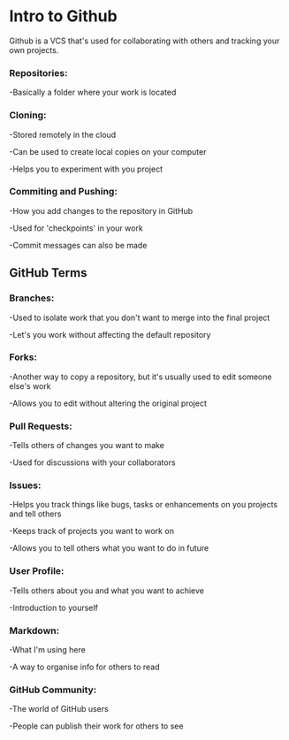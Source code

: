 # Intro to Github
Github is a VCS that's used for collaborating with others and tracking your own projects.

### Repositories:
-Basically a folder where your work is located

### Cloning:
-Stored remotely in the cloud

-Can be used to create local copies on your computer

-Helps you to experiment with you project

### Commiting and Pushing:
-How you add changes to the repository in GitHub

-Used for 'checkpoints' in your work

-Commit messages can also be made

## GitHub Terms

### Branches:
-Used to isolate work that you don't want to merge into the final project

-Let's you work without affecting the default repository

### Forks:
-Another way to copy a repository, but it's usually used to edit someone else's work

-Allows you to edit without altering the original project

### Pull Requests:
-Tells others of changes you want to make

-Used for discussions with your collaborators

### Issues:
-Helps you track things like bugs, tasks or enhancements on you projects and tell others

-Keeps track of projects you want to work on

-Allows you to tell others what you want to do in future

### User Profile:
-Tells others about you and what you want to achieve

-Introduction to yourself

### Markdown:
-What I'm using here

-A way to organise info for others to read

### GitHub Community:
-The world of GitHub users

-People can publish their work for others to see

